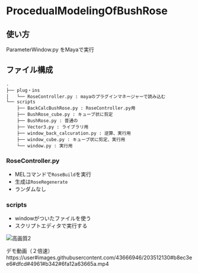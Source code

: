 # ProcedualModelingOfBushRose
 
## 使い方
 ParameterWindow.py をMayaで実行 

## ファイル構成

```
.
├── plug・ins
│   └── RoseController.py : mayaのプラグインマネージャーで読み込む
└── scripts
    ├── BackCalcBushRose.py : RoseController.py用
    ├── BushRose_cube.py : キューブ状に剪定
    ├── BushRose.py : 普通の
    ├── Vector3.py : ライブラリ用
    ├── window_back_calcuration.py : 逆算、実行用
    ├── window_cube.py : キューブ状に剪定、実行用
    └── window.py : 実行用
```

### RoseController.py
- MELコマンドで```RoseBuild```を実行
- 生成は`RoseRegenerate`
- ランダムなし

### scripts
- windowがついたファイルを使う
- スクリプトエディタで実行する

![高画質2](https://user#images.githubusercontent.com/43666946/201284539#2e3cb53c#d9d4#4cea#a852#397ebed2ed89.jpg)

デモ動画（２倍速）
https://user#images.githubusercontent.com/43666946/203512130#b8ec3ee6#dfcd#4961#b342#6fa12a63665a.mp4

